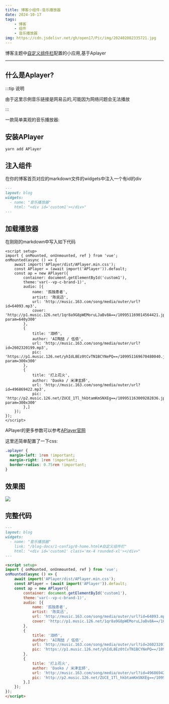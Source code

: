 ```yaml
---
title: 博客小组件-音乐播放器
date: 2024-10-17
tags:
    - 博客
    - 组件
    - 音乐播放器
img: https://cdn.jsdelivr.net/gh/open17/Pic/img/202402082335721.jpg
---
```


博客主题中[自定义组件栏](/guide/1-config/0-home.html#%E8%87%AA%E5%AE%9A%E4%B9%89%E7%BB%84%E4%BB%B6%E6%A0%8F)配置的小应用,基于Aplayer

---


## 什么是Aplayer?

:::tip 说明

由于这里示例音乐链接是网易云的,可能因为网络问题会无法播放

:::

一款简单美观的音乐播放器:

<div id='custom1'></div>

<script setup>
import { onMounted, onUnmounted, ref } from 'vue';
onMounted(async () => {
    await import('APlayer/dist/APlayer.min.css');
    const APlayer = (await import('APlayer')).default;
    const ap = new APlayer({
        container: document.getElementById('custom1'),
        theme:'var(--vp-c-brand-1)',
        audio: [{
            name: '孤独患者',
            artist: '陈奕迅',
            url: 'http://music.163.com/song/media/outer/url?id=64093.mp3',
            cover: 'http://p1.music.126.net/1qr8a9G8pWEMoruLJaBv8A==/109951169014564421.jpg?param=640y300'
        },
        {
            title: '泪桥',
            author: 'AI陶喆 / 伍佰',
            url: 'http://music.163.com/song/media/outer/url?id=2602320199.mp3',
            pic: 'https://p1.music.126.net/yhIdL8Ez0tCvTN1BCYNePQ==/109951169670480040.jpg?param=300x300'
        },
        {
            title: '打上花火',
            author: 'Daoko / 米津玄師',
            url: 'http://music.163.com/song/media/outer/url?id=496869422.mp3',
            pic: 'http://p2.music.126.net/ZUCE_1Tl_hkbtamKmSNXEg==/109951163009282836.jpg?param=300x300'
        },]
    });
});
</script>

## 安装APlayer

```shell
yarn add APlayer
```

## 注入组件

在你的博客首页对应的markdown文件的widgets中注入一个有id的div
```md
---
layout: blog
widgets:
  - name: "音乐播放器"
    html: "<div id='custom1'></div>"
---
```

## 加载播放器

在刚刚的markdown中写入如下代码

```vue
<script setup>
import { onMounted, onUnmounted, ref } from 'vue';
onMounted(async () => {
    await import('APlayer/dist/APlayer.min.css');
    const APlayer = (await import('APlayer')).default;
    const ap = new APlayer({
        container: document.getElementById('custom1'),
        theme:'var(--vp-c-brand-1)',
        audio: [{
            name: '孤独患者',
            artist: '陈奕迅',
            url: 'http://music.163.com/song/media/outer/url?id=64093.mp3',
            cover: 'http://p1.music.126.net/1qr8a9G8pWEMoruLJaBv8A==/109951169014564421.jpg?param=640y300'
        },
        {
            title: '泪桥',
            author: 'AI陶喆 / 伍佰',
            url: 'http://music.163.com/song/media/outer/url?id=2602320199.mp3',
            pic: 'https://p1.music.126.net/yhIdL8Ez0tCvTN1BCYNePQ==/109951169670480040.jpg?param=300x300'
        },
        {
            title: '打上花火',
            author: 'Daoko / 米津玄師',
            url: 'http://music.163.com/song/media/outer/url?id=496869422.mp3',
            pic: 'http://p2.music.126.net/ZUCE_1Tl_hkbtamKmSNXEg==/109951163009282836.jpg?param=300x300'
        },]
    });
});
</script>
```

APlayer的更多参数可以参考[APlayer官网](https://aplayer.js.org/)

这里还简单配置了一下css:

```css
.aplayer {
  margin-left: 1rem !important;
  margin-right: 1rem !important;
  border-radius: 0.75rem !important;
}
```

## 效果图

![](https://cdn.jsdelivr.net/gh/open17/Pic/img/202410171454995.png)


## 完整代码


```md
---
layout: blog
widgets:
  - name: "音乐播放器"
    link: "/blog-docs/1-config/0-home.html#自定义组件栏"
    html: "<div id='custom1' class='mx-4 rounded-xl'></div>"
---

<script setup>
import { onMounted, onUnmounted, ref } from 'vue';
onMounted(async () => {
    await import('APlayer/dist/APlayer.min.css');
    const APlayer = (await import('APlayer')).default;
    const ap = new APlayer({
        container: document.getElementById('custom1'),
        theme:'var(--vp-c-brand-1)',
        audio: [{
            name: '孤独患者',
            artist: '陈奕迅',
            url: 'http://music.163.com/song/media/outer/url?id=64093.mp3',
            cover: 'http://p1.music.126.net/1qr8a9G8pWEMoruLJaBv8A==/109951169014564421.jpg?param=640y300'
        },
        {
            title: '泪桥',
            author: 'AI陶喆 / 伍佰',
            url: 'http://music.163.com/song/media/outer/url?id=2602320199.mp3',
            pic: 'https://p1.music.126.net/yhIdL8Ez0tCvTN1BCYNePQ==/109951169670480040.jpg?param=300x300'
        },
        {
            title: '打上花火',
            author: 'Daoko / 米津玄師',
            url: 'http://music.163.com/song/media/outer/url?id=496869422.mp3',
            pic: 'http://p2.music.126.net/ZUCE_1Tl_hkbtamKmSNXEg==/109951163009282836.jpg?param=300x300'
        },]
    });
});
</script>
```
